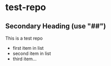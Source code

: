 # test-repo

## Secondary Heading (use "##")
This is a test repo

* first item in list
* second item in list
* third item...
